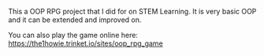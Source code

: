 This a OOP RPG project that I did for on STEM Learning.
It is very basic OOP and it can be extended and improved on.

You can also play the game online here:
https://the1howie.trinket.io/sites/oop_rpg_game
